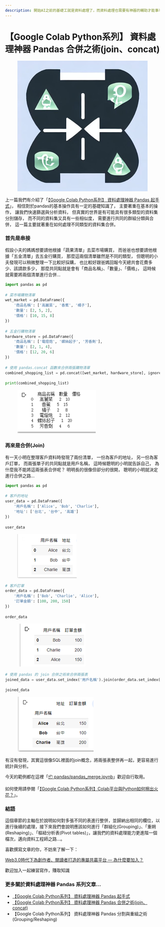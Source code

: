 ```yaml
---
description: 開始AI之前的基礎工就是資料處理了，而資料處理也需要有神器的輔助才能事半功倍，Pandas正是我們的神兵利器...
---
```


# 【Google Colab Python系列】 資料處理神器 Pandas 合併之術(join、concat)



<figure><img src="../.gitbook/assets/merge.jpg" alt=""><figcaption></figcaption></figure>

上一篇我們有介紹了「[【Google Colab Python系列】 資料處理神器 Pandas 起手式](https://www.potatomedia.co/s/pYiFElO)」， 相信對於pandas的基本操作具有一定的基礎知識了， 主要著重在基本的操作， 讓我們快速篩選與分析資料， 但真實的世界是有可能具有很多類型的資料集分別儲存， 而不同的資料集又具有一些相似度， 需要進行共同的群組分類與合併， 這一篇主要就著重在如何處理不同類型的資料集合併。

### 首先是串接

假設小夫的媽媽想要請他根據「蔬果清單」去菜市場購買， 而爸爸也想要請他根據「五金清單」去五金行購買， 那麼這兩個清單雖然是不同的類型， 但聰明的小夫發現可以稍微整理一下比較好採購， 也比較好跟爸媽回報今天總共會花費多少、該請款多少， 那麼共同點就是會有「商品名稱」、「數量」、「價格」， 這時候就需要將兩個清單進行合併…

```python
import pandas as pd

# 菜市場購物清單
wet_market = pd.DataFrame({
    '商品名稱': ['高麗菜', '香蕉', '橘子'],
    '數量': [2, 5, 2],
    '價格': [10, 15, 8]
})

# 五金行購物清單
hardware_store = pd.DataFrame({
    '商品名稱': ['電燈炮', '螺絲起子', '芳香劑'],
    '數量': [2, 1, 4],
    '價格': [12, 20, 6]
})

# 使用 pandas.concat 函數來合併兩張購物清單
combined_shopping_list = pd.concat([wet_market, hardware_store], ignore_index=True)

print(combined_shopping_list)
```

<figure><img src="../.gitbook/assets/串接.png" alt=""><figcaption></figcaption></figure>

### 再來是合併(Join)

有一天小明在整理客戶資料時發現了兩份清單， 一份為客戶的地址， 另一份為客戶訂單， 而兩張單子的共同點就是用戶名稱， 這時候聰明的小明就告訴自己， 為什麼我不能將這兩張表合併呢？ 明明長的很像但卻分的很開， 聰明的小明就決定進行合併之路...

```python
import pandas as pd

# 客戶的地址
user_data = pd.DataFrame({
    '用戶名稱': ['Alice', 'Bob', 'Charlie'],
    '地址': ['台北', '台中', '高雄']
})

user_data
```



<figure><img src="../.gitbook/assets/客戶的地址.png" alt=""><figcaption></figcaption></figure>

```python
# 客戶訂單
order_data = pd.DataFrame({
    '用戶名稱': ['Bob', 'Charlie', 'Alice'],
    '訂單金額': [100, 200, 150]
})

order_data
```

<figure><img src="../.gitbook/assets/客戶的訂單.png" alt=""><figcaption></figcaption></figure>

```python
# 使用 pandas 的 join 合併之術來合併兩張表
joined_data = user_data.set_index('用戶名稱').join(order_data.set_index('用戶名稱'))

joined_data
```



<figure><img src="../.gitbook/assets/合併.png" alt=""><figcaption></figcaption></figure>

有沒有發現，其實這很像SQL裡面的join概念，將兩張表整併再一起，更容易進行統計與分析。

今天的範例都在這裡「[📦 pandas/pandas\_merge.ipynb](https://github.com/weihanchen/google-colab-python-learn/blob/main/jupyter-examples/pandas/pandas\_merge.ipynb)」歡迎自行取用。

如何使用請參閱「[【Google Colab Python系列】Colab平台與Python如何擦出火花？](https://www.potatomedia.co/s/aNLHZe3S)」。

### 結語

這個章節的主軸在於說明如何對多張不同的表進行整併，並歸納出相同的欄位，以進行後續的處理，接下來我們會說明應該如何進行「群組化(Grouping)」、「重朔(Reshaping)」、「樞紐分析表(Pivot tables)」，讓我們的資料處理能力更進階一個檔次，邁向資料工程師之路…。

喜歡撰寫文章的你，不妨來了解一下：

[Web3.0時代下為創作者、閱讀者打造的專屬共贏平台 — 為什麼要加入？](https://www.potatomedia.co/s/2PmFxsq)

歡迎加入一起練習寫作，賺取知識



### 更多關於資料處理神器 Pandas 系列文章…

* [【Google Colab Python系列】 資料處理神器 Pandas 起手式](https://www.potatomedia.co/s/pYiFElO)
* [【Google Colab Python系列】 資料處理神器 Pandas 合併之術(join、concat)](https://github.com/weihanchen/google-colab-python-learn/blob/main/zi-liao-chu-li-shen-qi-qu/google-colab-python-xi-lie-zi-liao-chu-li-shen-qi-pandas-he-bing-zhi-shu-joinconcat.md)
* 【Google Colab Python系列】 資料處理神器 Pandas 分割與重組之術(Grouping/Reshaping)
